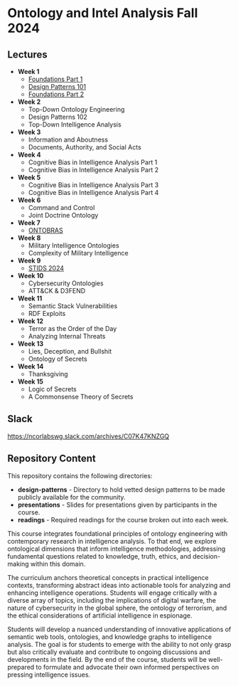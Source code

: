 # Ontology and Intel Analysis Fall 2024

## Lectures

* **Week 1**
  - [Foundations Part 1](https://www.youtube.com/watch?v=1jILnhznzK4)
  - [Design Patterns 101](https://www.youtube.com/watch?v=bQTEaKhhC8Y)
  - [Foundations Part 2](https://www.youtube.com/watch?v=Eorc2s8O4QA&list=PLDpLIEgKNGbMyC42zLl3_c--2CifBz_bu&index=3)
* **Week 2**
  - Top-Down Ontology Engineering
  - Design Patterns 102
  - Top-Down Intelligence Analysis
* **Week 3**
  - Information and Aboutness
  - Documents, Authority, and Social Acts
* **Week 4**
  - Cognitive Bias in Intelligence Analysis Part 1
  - Cognitive Bias in Intelligence Analysis Part 2
* **Week 5**
  - Cognitive Bias in Intelligence Analysis Part 3
  - Cognitive Bias in Intelligence Analysis Part 4
* **Week 6**
  - Command and Control
  - Joint Doctrine Ontology 
* **Week 7**
  - [ONTOBRAS](https://www.inf.ufrgs.br/ontobras/en/17th-seminar-on-ontology-research-in-brazil-ontobras-2024/)
* **Week 8**
  - Military Intelligence Ontologies
  - Complexity of Military Intelligence
* **Week 9**
  - [STIDS 2024](https://kadsci.com/stids2024/)
* **Week 10**
  - Cybersecurity Ontologies
  - ATT&CK & D3FEND
* **Week 11**
  - Semantic Stack Vulnerabilities
  - RDF Exploits
* **Week 12**
  - Terror as the Order of the Day
  - Analyzing Internal Threats
* **Week 13**
  - Lies, Deception, and Bullshit
  - Ontology of Secrets
* **Week 14**
  - Thanksgiving
* **Week 15**
  - Logic of Secrets
  - A Commonsense Theory of Secrets

## Slack

https://ncorlabswg.slack.com/archives/C07K47KNZGQ

## Repository Content
This repository contains the following directories: 

* **design-patterns** - Directory to hold vetted design patterns to be made publicly available for the community.
* **presentations** - Slides for presentations given by participants in the course. 
* **readings** - Required readings for the course broken out into each week.

This course integrates foundational principles of ontology engineering with contemporary research in intelligence analysis. To that end, we explore ontological dimensions that inform intelligence methodologies, addressing fundamental questions related to knowledge, truth, ethics, and decision-making within this domain.

The curriculum anchors theoretical concepts in practical intelligence contexts, transforming abstract ideas into actionable tools for analyzing and enhancing intelligence operations. Students will engage critically with a diverse array of topics, including the implications of digital warfare, the nature of cybersecurity in the global sphere, the ontology of terrorism, and the ethical considerations of artificial intelligence in espionage.

Students will develop a nuanced understanding of innovative applications of semantic web tools, ontologies, and knowledge graphs to intelligence analysis. The goal is for students to emerge with the ability to not only grasp but also critically evaluate and contribute to ongoing discussions and developments in the field. By the end of the course, students will be well-prepared to formulate and advocate their own informed perspectives on pressing intelligence issues.
